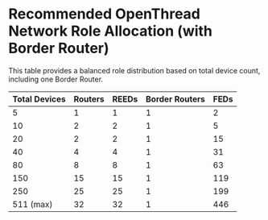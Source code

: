 # Recommended OpenThread Network Role Allocation (with Border Router)

This table provides a balanced role distribution based on total device count, including one Border Router.

| Total Devices | Routers | REEDs | Border Routers | FEDs |
|---------------|---------|-------|----------------|------|
| 5             | 1       | 1     | 1              | 2    |
| 10            | 2       | 2     | 1              | 5    |
| 20            | 2       | 2     | 1              | 15   |
| 40            | 4       | 4     | 1              | 31   |
| 80            | 8       | 8     | 1              | 63   |
| 150           | 15      | 15    | 1              | 119  |
| 250           | 25      | 25    | 1              | 199  |
| 511 (max)     | 32      | 32    | 1              | 446  |
